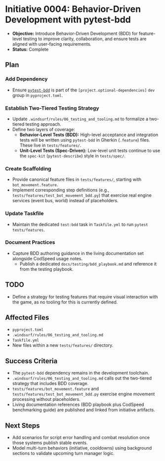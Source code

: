 # Initiative 0004: Behavior-Driven Development with pytest-bdd

* **Objective:** Introduce Behavior-Driven Development (BDD) for feature-level testing to improve clarity, collaboration, and ensure tests are aligned with user-facing requirements.
* **Status:** Complete

## Plan

### Add Dependency

* Ensure [`pytest-bdd`](https://pytest-bdd.readthedocs.io/) is part of the `[project.optional-dependencies]` `dev` group in `pyproject.toml`.

### Establish Two-Tiered Testing Strategy

* Update `.windsurf/rules/06_testing_and_tooling.md` to formalize a two-tiered testing approach.
* Define two layers of coverage:
  * **Behavior-Level Tests (BDD):** High-level acceptance and integration tests will be written using `pytest-bdd` in Gherkin (`.feature`) files. These live in `tests/features/`.
  * **Unit-Level Tests (Spec-Driven):** Low-level unit tests continue to use the `spec-kit` (`pytest-describe`) style in `tests/spec/`.

### Create Scaffolding

* Provide canonical feature files in `tests/features/`, starting with `bot_movement.feature`.
* Implement corresponding step definitions (e.g., `tests/features/test_bot_movement_bdd.py`) that exercise real engine services (event bus, world) instead of placeholders.

### Update Taskfile

* Maintain the dedicated `test:bdd` task in `Taskfile.yml` to run `pytest tests/features`.

### Document Practices

* Capture BDD authoring guidance in the living documentation set alongside CodSpeed usage notes.
  * Publish a dedicated `docs/testing/bdd_playbook.md` and reference it from the testing playbook.

## TODO

* Define a strategy for testing features that require visual interaction with the game, as no tooling for this is currently defined.

## Affected Files

* `pyproject.toml`
* `.windsurf/rules/06_testing_and_tooling.md`
* `Taskfile.yml`
* New files within a new `tests/features/` directory.

## Success Criteria

* The `pytest-bdd` dependency remains in the development toolchain.
* `.windsurf/rules/06_testing_and_tooling.md` calls out the two-tiered strategy that includes BDD coverage.
* `tests/features/bot_movement.feature` and `tests/features/test_bot_movement_bdd.py` exercise engine movement processing without placeholders.
* Living documentation references (BDD playbook plus CodSpeed benchmarking guide) are published and linked from initiative artifacts.

## Next Steps

* Add scenarios for script error handling and combat resolution once those systems publish stable events.
* Model multi-turn behaviors (initiative, cooldowns) using background sections to validate upcoming turn manager logic.
